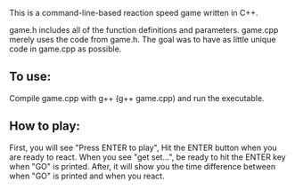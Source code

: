 <p>
  This is a command-line-based reaction speed game written in C++.
</p>
<p>
  game.h includes all of the function definitions and parameters.  
  game.cpp merely uses the code from game.h.  The goal was to have as little unique code in game.cpp as possible.
</p>
<h2>To use:</h2>
<p>
  Compile game.cpp with g++ (g++ game.cpp) and run the executable.
</p>
<h2>How to play:</h2>
<p>
First, you will see "Press ENTER to play",  Hit the ENTER button when you are ready to react.
When you see "get set...", be ready to hit the ENTER key when "GO" is printed.
After, it will show you the time difference between when "GO" is printed and when you react.
</p>
